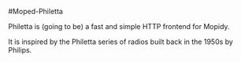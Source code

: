#Moped-Philetta

Philetta is (going to be) a fast and simple HTTP frontend for Mopidy.

It is inspired by the Philetta series of radios built back in the 1950s by Philips. 